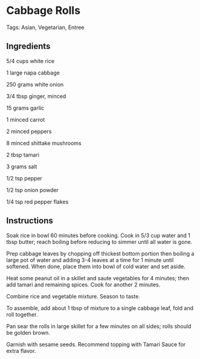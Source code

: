 # Cabbage Rolls

Tags: Asian, Vegetarian, Entree



## Ingredients

5/4 cups white rice

1 large napa cabbage

250 grams white onion

3/4 tbsp ginger, minced

15 grams garlic

1 minced carrot

2 minced peppers

8 minced shittake mushrooms

2 tbsp tamari

3 grams salt

1/2 tsp pepper

1/2 tsp onion powder

1/4 tsp red pepper flakes



## Instructions

Soak rice in bowl 60 minutes before cooking. Cook in 5/3 cup water and 1 tbsp butter; reach boiling before reducing to simmer until all water is gone.

Prep cabbage leaves by chopping off thickest bottom portion then boiling a large pot of water and adding 3-4 leaves at a time for 1 minute until softened. When done, place them into bowl of cold water and set aside.

Heat some peanut oil in a skillet and saute vegetables for 4 minutes; then add tamari and remaining spices. Cook for another 2 minutes.

Combine rice and vegetable mixture. Season to taste.

To assemble, add about 1 tbsp of mixture to a single cabbage leaf, fold and roll together.

Pan sear the rolls in large skillet for a few minutes on all sides; rolls should be golden brown.

Garnish with sesame seeds. Recommend topping with Tamari Sauce for extra flavor.
